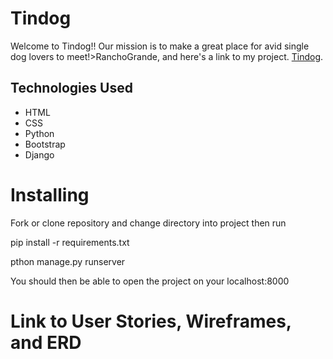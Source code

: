 <h1>Tindog</h1>
Welcome to Tindog!! Our mission is to make a great place for avid single dog lovers to meet!>RanchoGrande</a>, and here's a link to my project. <a href="https://github.com/DBenav27/Project-3">Tindog</a>.

<h2>Technologies Used</h2>
<ul>
<li>HTML</li>
<li>CSS</li>
<li>Python</li>
<li>Bootstrap</li>
<li>Django</li>
</ul>

<h1>Installing</h1>
<p>Fork or clone repository and change directory into project then run</p>
<p>pip install -r requirements.txt</p>
<p>pthon manage.py runserver</p>
<p>You should then be able to open the project on your localhost:8000</p>

<h1>Link to User Stories, Wireframes, and ERD</h1>
<a href="https://trello.com/b/qKayYZMI/project-3>Trello</a>

<h1>Future Features</h1>
<ul>
<li>Local auth/li>
<li>Create User profile/li>
<li>Read User Profile/li>
<li>Read User / Other Profile/li>
<li>Allow users to delete their Profiles</li>
<li>Likes aka wags</li>
